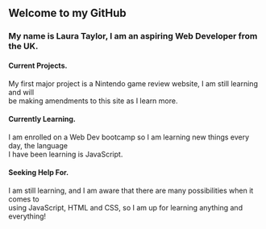 ## Welcome to my GitHub
### My name is Laura Taylor, I am an aspiring Web Developer from the UK.

#### Current Projects.
My first major project is a Nintendo game review website, I am still learning and will <br>
be making amendments to this site as I learn more. 

#### Currently Learning.
I am enrolled on a Web Dev bootcamp so I am learning new things every day, the language <br>
I have been learning is JavaScript.

#### Seeking Help For. 
I am still learning, and I am aware that there are many possibilities when it comes to <br>
using JavaScript, HTML and CSS, so I am up for learning anything and everything!




<!--
**VGNavi/VGNavi** is a ✨ _special_ ✨ repository because its `README.md` (this file) appears on your GitHub profile.

Here are some ideas to get you started:

- 🔭 I’m currently working on ...
- 🌱 I’m currently learning ...
- 👯 I’m looking to collaborate on ...
- 🤔 I’m looking for help with ...
- 💬 Ask me about ...
- 📫 How to reach me: ...
- 😄 Pronouns: ...
- ⚡ Fun fact: ...
-->
